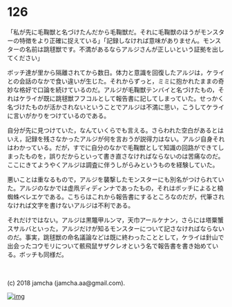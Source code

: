 # 126

「私が先に毛鞠獣と名づけたんだから毛鞠獣だ。それに毛鞠獣のほうがモンスターの特徴をより正確に捉えている」「記録しなければ意味がありません。モンスターの名前は跳毬獣です。不満があるならアルジさんが正しいという証拠を出してください」  

ボッチ達が里から隔離されてから数日。体力と意識を回復したアルジは，ケライとの会話のなかで食い違いが生じた。それからずっと，ミミに抱かれたままの奇妙な格好で口論を続けているのだ。アルジが毛鞠獣テンバイと名づけたもの，それはケライが既に跳毬獣フフコルとして報告書に記してしまっていた。せっかく名づけたものが活かされないということでアルジは不満に思い，こうしてケライに言いがかりをつけているのである。  

自分が先に見つけていた，なんていくらでも言える。さらわれた空白があるとはいえ，記録を残さなかったアルジが何を言おうが説得力はない。アルジ自身それはわかっている。だが，すでに自分のなかで毛鞠獣として知識の回路ができてしまったものを，誤りだからといって書き直さなければならないのは苦痛なのだ。ここにきてようやくアルジは調査に伴うしがらみというものを経験していた。  

悪いことは重なるもので，アルジを襲撃したモンスターにも別名がつけられていた。アルジのなかでは虚凧ディディンナであったもの，それはボッチによると楠蜘蛛ベレエケである。こちらはこれから報告書にするところなのだが，代筆されなければ文字を書けないアルジは不利である。  

それだけではない。アルジは黒鼈甲ルンマ，天巾アールケナン，さらには塔粟蟹スサルバといった，アルジだけが知るモンスターについて記さなければならないのだ。事実，跳毬獣の命名議論などは既に終わったこととして，ケライは針山で出会ったコウモリについて骸飛鼠サザクレオという名で報告書を書き始めている。ボッチも同様だ。  

<br>  
<br>  
(c) 2018 jamcha (jamcha.aa@gmail.com).  

[![img](http://i.creativecommons.org/l/by-nc-sa/4.0/88x31.png)](http://creativecommons.org/licenses/by-nc-sa/4.0/deed)